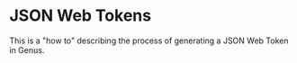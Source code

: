 # JSON Web Tokens
This is a "how to" describing the process of generating a JSON Web Token in Genus.
